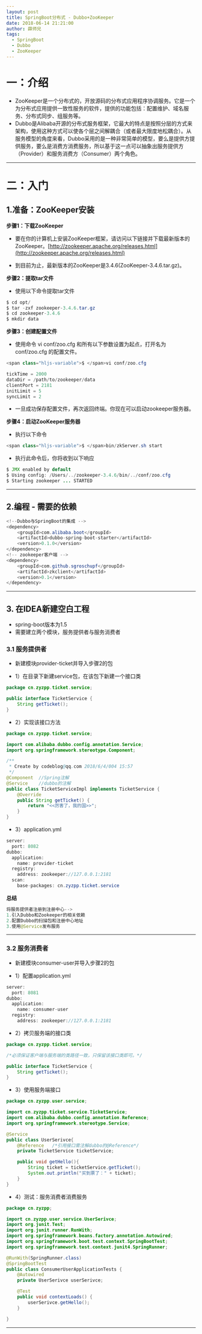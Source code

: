 ```yaml
---
layout: post
title: SpringBoot分布式 - Dubbo+ZooKeeper
date: 2018-06-14 21:21:00
author: 薛师兄
tags:
  - SpringBoot
  - Dubbo
  - ZooKeeper
---
```

# 一：介绍

*  ZooKeeper是一个分布式的，开放源码的分布式应用程序协调服务。它是一个为分布式应用提供一致性服务的软件，提供的功能包括：配置维护、域名服务、分布式同步、组服务等。
*  Dubbo是Alibaba开源的分布式服务框架，它最大的特点是按照分层的方式来架构，使用这种方式可以使各个层之间解耦合（或者最大限度地松耦合）。从服务模型的角度来看，Dubbo采用的是一种非常简单的模型，要么是提供方提供服务，要么是消费方消费服务，所以基于这一点可以抽象出服务提供方（Provider）和服务消费方（Consumer）两个角色。

---

# 二：入门

## 1.准备：ZooKeeper安装

**步骤1：下载ZooKeeper**

*  要在你的计算机上安装ZooKeeper框架，请访问以下链接并下载最新版本的ZooKeeper。[http://zookeeper.apache.org/releases.html](http://zookeeper.apache.org/releases.html)

*  到目前为止，最新版本的ZooKeeper是3.4.6(ZooKeeper-3.4.6.tar.gz)。

**步骤2：提取tar文件**

*  使用以下命令提取tar文件

```java
$ cd opt/
$ tar -zxf zookeeper-3.4.6.tar.gz
$ cd zookeeper-3.4.6
$ mkdir data
```

**步骤3：创建配置文件**

*  使用命令 vi conf/zoo.cfg 和所有以下参数设置为起点，打开名为 conf/zoo.cfg 的配置文件。

```java
<span class="hljs-variable">$ </span>vi conf/zoo.cfg
```

```java
tickTime = 2000
dataDir = /path/to/zookeeper/data
clientPort = 2181
initLimit = 5
syncLimit = 2
```

*  一旦成功保存配置文件，再次返回终端。你现在可以启动zookeeper服务器。

**步骤4：启动ZooKeeper服务器**

*  执行以下命令

```java
<span class="hljs-variable">$ </span>bin/zkServer.sh start
```

*  执行此命令后，你将收到以下响应

```java
$ JMX enabled by default
$ Using config: /Users/../zookeeper-3.4.6/bin/../conf/zoo.cfg
$ Starting zookeeper ... STARTED
```

---

## 2.编程 - 需要的依赖

```java
<!--Dubbo与SpringBoot的集成 -->
<dependency>
    <groupId>com.alibaba.boot</groupId>
    <artifactId>dubbo-spring-boot-starter</artifactId>
    <version>0.1.0</version>
</dependency>
<!-- zookeeper客户端 -->
<dependency>
    <groupId>com.github.sgroschupf</groupId>
    <artifactId>zkclient</artifactId>
    <version>0.1</version>
</dependency>
```

---

## 3. 在IDEA新建空白工程

*  spring-boot版本为1.5
*  需要建立两个模块，服务提供者与服务消费者

### 3.1 服务提供者

*  新建模块provider-ticket并导入步骤2的包

*  1）在目录下新建service包，在该包下新建一个接口类

```java
package cn.zyzpp.ticket.service;

public interface TicketService {
    String getTicket();
}
```

*  2）实现该接口方法

```java
package cn.zyzpp.ticket.service;

import com.alibaba.dubbo.config.annotation.Service;
import org.springframework.stereotype.Component;

/**
 * Create by codeblog@qq.com 2018/6/4/004 15:57
 */
@Component  //Spring注解
@Service    //dubbo的注解
public class TicketServiceImpl implements TicketService {
    @Override
    public String getTicket() {
        return "<<厉害了，我的国>>";
    }
}
```

*  3）application.yml

```java
server:
  port: 8082
dubbo:
  application:
    name: provider-ticket
  registry:
    address: zookeeper://127.0.0.1:2181
  scan:
    base-packages: cn.zyzpp.ticket.service
```

**总结**

```java
将服务提供者注册到注册中心-->
1.引入Dubbo和Zookeeper的相关依赖
2.配置Dubbo的扫描包和注册中心地址
3.使用@Service发布服务
```

---

### 3.2 服务消费者

*  新建模块consumer-user并导入步骤2的包

*  1）配置application.yml

```java
server:
  port: 8081
dubbo:
  application:
    name: consumer-user
  registry:
    address: zookeeper://127.0.0.1:2181
```

*  2）拷贝服务端的接口类

```java
package cn.zyzpp.ticket.service;

/*必须保证客户端与服务端的类路径一致，只保留该接口类即可。*/

public interface TicketService {
    String getTicket();
}
```

*  3）使用服务端接口

```java
package cn.zyzpp.user.service;

import cn.zyzpp.ticket.service.TicketService;
import com.alibaba.dubbo.config.annotation.Reference;
import org.springframework.stereotype.Service;

@Service
public class UserSerivce{
    @Reference   /*引用接口需注解dubbo的@Reference*/
    private TicketService ticketService;

    public void getHello(){
        String ticket = ticketService.getTicket();
        System.out.println("买到票了：" + ticket);
    }
}
```

*  4）测试：服务消费者消费服务

```java
package cn.zyzpp;

import cn.zyzpp.user.service.UserSerivce;
import org.junit.Test;
import org.junit.runner.RunWith;
import org.springframework.beans.factory.annotation.Autowired;
import org.springframework.boot.test.context.SpringBootTest;
import org.springframework.test.context.junit4.SpringRunner;

@RunWith(SpringRunner.class)
@SpringBootTest
public class ConsumerUserApplicationTests {
    @Autowired
    private UserSerivce userSerivce;

    @Test
    public void contextLoads() {
        userSerivce.getHello();
    }

}
```

---